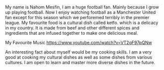 My name is Nahom Mesfin, I am a huge football fan. Mainly because I grow up playing football. Now I enjoy watching football as a Manchester United fan except for this season which we perforemed terribly in the premier league. My favourite food is a cultural dish called ketfo. which is a delicacy in my country. It is made from beef and other different spices and ingredients that are infused together to make one delicious meal.

My Favourite Music
https://www.youtube.com/watch?v=VT2qF97pQNw

An interesting fact about myself would be my cooking skills. I am a very good at cooking my cultural dishes as well as some dishes from various cultures. I am open to learn and master more diverse dishes in the future.